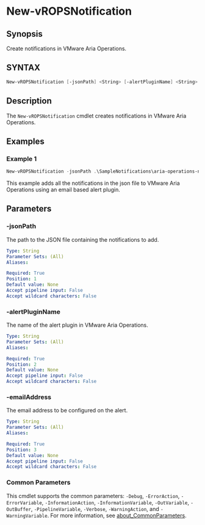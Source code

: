 # New-vROPSNotification

## Synopsis

Create notifications in VMware Aria Operations.

## SYNTAX

```powershell
New-vROPSNotification [-jsonPath] <String> [-alertPluginName] <String> [-emailAddress] <String> [<CommonParameters>]
```

## Description

The `New-vROPSNotification` cmdlet creates notifications in VMware Aria Operations.

## Examples

### Example 1

```powershell
New-vROPSNotification -jsonPath .\SampleNotifications\aria-operations-notifications-vcf.json -alertPluginName Email-Alert-Plugin -emailAddress administrator@rainpole.io
```

This example adds all the notifications in the json file to VMware Aria Operations using an email based alert plugin.

## Parameters

### -jsonPath

The path to the JSON file containing the notifications to add.

```yaml
Type: String
Parameter Sets: (All)
Aliases:

Required: True
Position: 1
Default value: None
Accept pipeline input: False
Accept wildcard characters: False
```

### -alertPluginName

The name of the alert plugin in VMware Aria Operations.

```yaml
Type: String
Parameter Sets: (All)
Aliases:

Required: True
Position: 2
Default value: None
Accept pipeline input: False
Accept wildcard characters: False
```

### -emailAddress

The email address to be configured on the alert.

```yaml
Type: String
Parameter Sets: (All)
Aliases:

Required: True
Position: 3
Default value: None
Accept pipeline input: False
Accept wildcard characters: False
```

### Common Parameters

This cmdlet supports the common parameters: `-Debug`, `-ErrorAction`, `-ErrorVariable`, `-InformationAction`, `-InformationVariable`, `-OutVariable`, `-OutBuffer`, `-PipelineVariable`, `-Verbose`, `-WarningAction`, and `-WarningVariable`. For more information, see [about_CommonParameters](http://go.microsoft.com/fwlink/?LinkID=113216).
